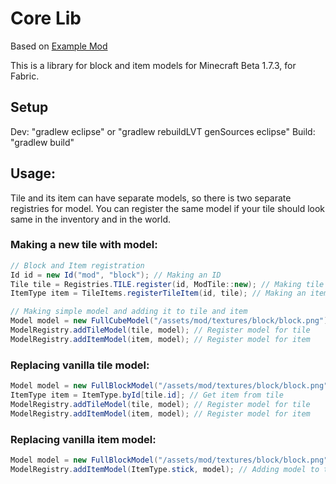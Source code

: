 # Core Lib
Based on [Example Mod](https://github.com/minecraft-cursed-legacy/Example-Mod)

This is a library for block and item models for Minecraft Beta 1.7.3, for Fabric.

## Setup
Dev: "gradlew eclipse" or "gradlew rebuildLVT genSources eclipse"
Build: "gradlew build"

## Usage:
Tile and its item can have separate models, so there is two separate registries for model. You can register the same model if your tile should look same in the inventory and in the world.

### Making a new tile with model:
```java
// Block and Item registration
Id id = new Id("mod", "block"); // Making an ID
Tile tile = Registries.TILE.register(id, ModTile::new); // Making tile instance (ModTile - your tile class)
ItemType item = TileItems.registerTileItem(id, tile); // Making an item for your tile

// Making simple model and adding it to tile and item
Model model = new FullCubeModel("/assets/mod/textures/block/block.png"); // Making new model (from prefab)
ModelRegistry.addTileModel(tile, model); // Register model for tile
ModelRegistry.addItemModel(item, model); // Register model for item
```

### Replacing vanilla tile model:
```java
Model model = new FullBlockModel("/assets/mod/textures/block/block.png"); // Making new model (from prefab)
ItemType item = ItemType.byId[tile.id]; // Get item from tile
ModelRegistry.addTileModel(tile, model); // Register model for tile
ModelRegistry.addItemModel(item, model); // Register model for item
```

### Replacing vanilla item model:
```java
Model model = new FullBlockModel("/assets/mod/textures/block/block.png"); // Making new model (from prefab)
ModelRegistry.addItemModel(ItemType.stick, model); // Adding model to the stick item
```